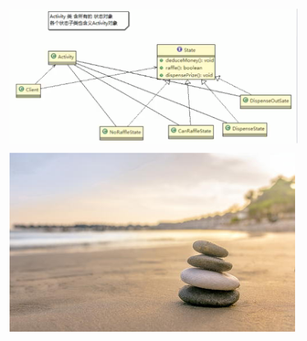 # 


 
 
 
 
 ![](./img/QQ截图20210218092250.png)
 
 
 
 
 
 
 
 
 
 
 
 
 
 
 
 
 
 
 
 
 
 

 
 
 
 
  ![](./img/mm/meizi30.jpg)
 
 